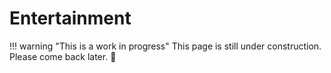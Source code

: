 # Entertainment

!!! warning "This is a work in progress"
    This page is still under construction. Please come back later. :construction_worker:
